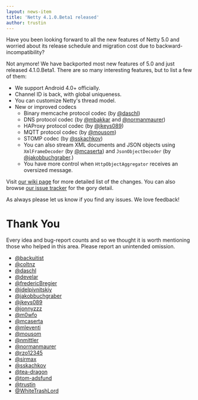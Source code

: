 ```yaml
---
layout: news-item
title: 'Netty 4.1.0.Beta1 released'
author: trustin
---
```

Have you been looking forward to all the new features of Netty 5.0 and worried about its release schedule and migration cost due to backward-incompatibility?

Not anymore!  We have backported most new features of 5.0 and just released 4.1.0.Beta1.  There are so many interesting features, but to list a few of them:

* We support Android 4.0+ officially.
* Channel ID is back, with global uniqueness.
* You can customize Netty's thread model.
* New or improved codecs
  * Binary memcache protocol codec (by [@daschl](https://github.com/daschl))
  * DNS protocol codec (by [@mbakkar](https://github.com/mbakkar) and [@normanmaurer](https://github.com/normanmaurer))
  * HAProxy protocol codec (by [@jkeys089](https://github.com/jkeys089))
  * MQTT protocol codec (by [@mousom](https://github.com/mousom))
  * STOMP codec (by [@sskachkov](https://github.com/sskachkov))
  * You can also stream XML documents and JSON objects using `XmlFrameDecoder` (by [@mcaserta](https://github.com/mcaserta)) and `JsonObjectDecoder` (by [@jakobbuchgraber](https://github.com/jakobbuchgraber).)
  * You have more control when `HttpObjectAggregator` receives an oversized message.

Visit [our wiki page](http://netty.io/wiki/new-and-noteworthy-in-4.1.html) for more detailed list of the changes.  You can also browse [our issue tracker](https://github.com/netty/netty/issues?milestone=98&state=closed) for the gory detail.

As always please let us know if you find any issues. We love feedback!

# Thank You

Every idea and bug-report counts and so we thought it is worth mentioning those who helped in this area. Please report an unintended omission.
 
* [@backuitist](https://github.com/backuitist)
* [@coltnz](https://github.com/coltnz)
* [@daschl](https://github.com/daschl)
* [@develar](https://github.com/develar)
* [@fredericBregier](https://github.com/fredericBregier)
* [@idelpivnitskiy](https://github.com/idelpivnitskiy) 
* [@jakobbuchgraber](https://github.com/jakobbuchgraber)
* [@jkeys089](https://github.com/jkeys089)
* [@jonnyzzz](https://github.com/jonnyzzz)
* [@m0wfo](https://github.com/m0wfo)
* [@mcaserta](https://github.com/mcaserta)
* [@mleventi](https://github.com/mleventi)
* [@mousom](https://github.com/mousom)
* [@nmittler](https://github.com/nmittler)
* [@normanmaurer](https://github.com/normanmaurer)
* [@rzo12345](https://github.com/rzo12345)
* [@sirmax](https://github.com/sirmax)
* [@sskachkov](https://github.com/sskachkov)
* [@tea-dragon](https://github.com/tea-dragon)
* [@tom-adsfund](https://github.com/tom-adsfund)
* [@trustin](https://github.com/trustin)
* [@WhiteTrashLord](https://github.com/WhiteTrashLord)

